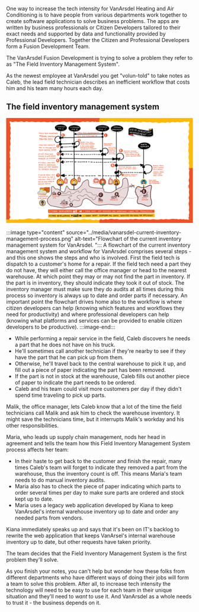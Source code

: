 One way to increase the tech intensity for VanArsdel Heating and Air Conditioning is to have people from various departments work together to create software applications to solve business problems. The apps are written by business professionals or Citizen Developers tailored to their exact needs and supported by data and functionality provided by Professional Developers. Together the Citizen and Professional Developers form a Fusion Development Team.

The VanArsdel Fusion Development is trying to solve a problem they refer to as "The Field Inventory Management System".

As the newest employee at VanArsdel you get "volun-told" to take notes as Caleb, the lead field technician describes an inefficient workflow that costs him and his team many hours each day.

## The field inventory management system

![graphic showing workflow of the current inventory management system](../media/vanarsdel-current-inventory-management-process.png)

:::image type="content" source="../media/vanarsdel-current-inventory-management-process.png" alt-text="Flowchart of the current inventory management system for VanArsdel. ":::
A flowchart of the current inventory management system and workflow for VanArsdel comprises several steps - and this one shows the steps and who is involved. First the field tech is dispatch to a customer's home for a repair. If the field tech need a part they do not have, they will either call the office manager or head to the nearest warehouse. At which point they may or may not find the part in inventory. If the part is in inventory, they should indicate they took it out of stock. The inventory manager must make sure they do audits at all times during this process so inventory is always up to date and order parts if necessary. An important point the flowchart drives home also to the workflow is where citizen developers can help (knowing which features and workflows they need for productivity) and where professional developers can help (knowing what platforms and services can be provided to enable citizen developers to be productive).
:::image-end:::

- While performing a repair service in the field, Caleb discovers he needs a part that he does not have on his truck.
- He'll sometimes call another technician if they're nearby to see if they have the part that he can pick up from them.
- Otherwise, he'll travel back to the central warehouse to pick it up, and fill out a piece of paper indicating the part has been removed.
- If the part is not in stock at the warehouse, Caleb fills out another piece of paper to indicate the part needs to be ordered.
- Caleb and his team could visit more customers per day if they didn't spend time traveling to pick up parts.

Malik, the office manager, lets Caleb know that a lot of the time the field technicians call Malik and ask him to check the warehouse inventory. It might save the technicians time, but it interrupts Malik's workday and his other responsibilities.

Maria, who leads up supply chain management, nods her head in agreement and tells the team how this Field Inventory Management System process affects her team:

- In their haste to get back to the customer and finish the repair, many times Caleb's team will forget to indicate they removed a part from the warehouse, thus the inventory count is off. This means Maria's team needs to do manual inventory audits.
- Maria also has to check the piece of paper indicating which parts to order several times per day to make sure parts are ordered and stock kept up to date.
- Maria uses a legacy web application developed by Kiana to keep VanArsdel's internal warehouse inventory up to date and order any needed parts from vendors.

Kiana immediately speaks up and says that it's been on IT's backlog to rewrite the web application that keeps VanArsel's internal warehouse inventory up to date, but other requests have taken priority.

The team decides that the Field Inventory Management System is the first problem they'll solve.

As you finish your notes, you can't help but wonder how these folks from different departments who have different ways of doing their jobs will form a team to solve this problem. After all, to increase tech intensity the technology will need to be easy to use for each team in their unique situation and they'll need to _want_ to use it. And VanArsdel as a whole needs to trust it - the business depends on it.
